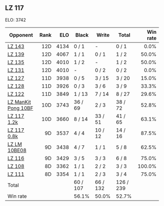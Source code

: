 ## LZ 117 ##

ELO: 3742

Opponent | Rank | ELO | Black | Write | Total | Win rate
---------|-----:|----:|-------|-------|-------|-------:
[LZ 143](LZ%20143.md) | 12D | 4134 | 0 / 1 | - | 0 / 1 | 0.0%
[LZ 139](LZ%20139.md) | 12D | 4067 | 1 / 1 | 0 / 1 | 1 / 2 | 50.0%
[LZ 135](LZ%20135.md) | 12D | 4010 | 1 / 2 | - | 1 / 2 | 50.0%
[LZ 131](LZ%20131.md) | 12D | 4010 | - | 0 / 2 | 0 / 2 | 0.0%
[LZ 127](LZ%20127.md) | 11D | 3938 | 0 / 5 | 3 / 15 | 3 / 20 | 15.0%
[LZ 128](LZ%20128.md) | 11D | 3926 | 0 / 3 | 3 / 6 | 3 / 9 | 33.3%
[LZ 122](LZ%20122.md) | 11D | 3849 | 1 / 13 | 7 / 14 | 8 / 27 | 29.6%
[LZ ManKit Pong 10BF](LZ%20ManKit%20Pong%2010BF.md) | 10D | 3743 | 36 / 69 | 2 / 3 | 38 / 72 | 52.8%
[LZ 117 1.2k](LZ%20117%201.2k.md) | 10D | 3660 | 8 / 14 | 33 / 51 | 41 / 65 | 63.1%
[LZ 117 0.8k](LZ%20117%200.8k.md) | 9D | 3537 | 4 / 4 | 10 / 12 | 14 / 16 | 87.5%
[LZ LM 10BE08](LZ%20LM%2010BE08.md) | 9D | 3438 | 4 / 7 | 1 / 1 | 5 / 8 | 62.5%
[LZ 116](LZ%20116.md) | 9D | 3429 | 3 / 5 | 3 / 3 | 6 / 8 | 75.0%
[LZ 108](LZ%20108.md) | 8D | 3362 | 1 / 1 | 2 / 2 | 3 / 3 | 100.0%
[LZ 111](LZ%20111.md) | 8D | 3354 | 1 / 1 | 2 / 3 | 3 / 4 | 75.0%
Total | | | 60 / 107 | 66 / 132 | 126 / 239 | 
Win rate| | | 56.1% | 50.0% | 52.7% | 
